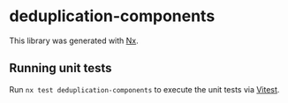 # deduplication-components

This library was generated with [Nx](https://nx.dev).

## Running unit tests

Run `nx test deduplication-components` to execute the unit tests via [Vitest](https://vitest.dev/).
